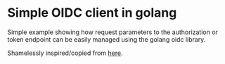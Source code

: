 # Simple OIDC client in golang 

Simple example showing how request parameters to the authorization or token
endpoint can be easily managed using the golang oidc library.

Shamelessly inspired/copied from [here][go-oidc].

[go-oidc]: https://github.com/coreos/go-oidc/blob/v2/example/idtoken/app.go
